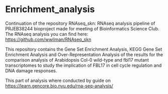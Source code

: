 # Enrichment_analysis

Continuation of the repository RNAseq_skn: RNAseq analysis pipeline of PRJEB38244 bioproject made for meeting of Bioinformatics Science Club. 
The RNAseq analysis you can find here: https://github.com/wwilman/RNAseq_skn

This repository contains the Gene Set Enrichment Analysis, KEGG Gene Set Enrichment Analysis and Over-Representation Analysis  of the results for the comparison analysis of Arabidopsis Col-0 wild-type and fbl17 mutant transcriptomes to study the implication of FBL17 in cell cycle regulation and DNA damage responses. 

This part of analysis where conducted by guide on https://learn.gencore.bio.nyu.edu/rna-seq-analysis/
